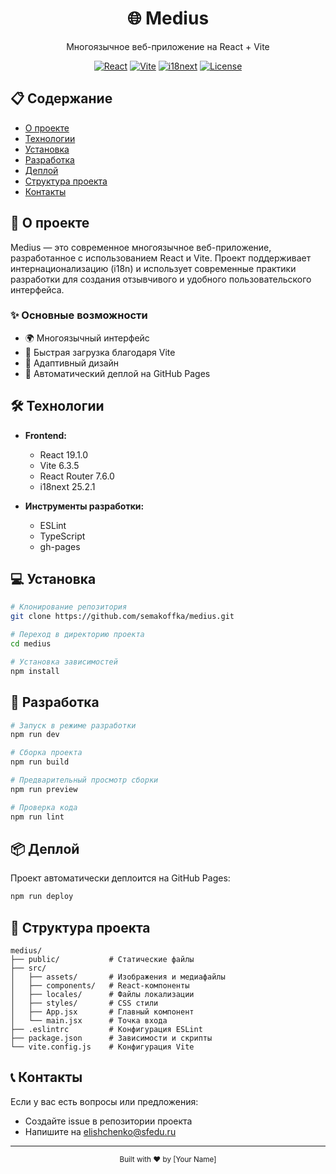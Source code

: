 <div align="center">
  <h1>🌐 Medius</h1>
  <p>Многоязычное веб-приложение на React + Vite</p>

  [![React](https://img.shields.io/badge/React-19.1.0-blue.svg)](https://reactjs.org/)
  [![Vite](https://img.shields.io/badge/Vite-6.3.5-purple.svg)](https://vitejs.dev/)
  [![i18next](https://img.shields.io/badge/i18next-25.2.1-green.svg)](https://www.i18next.com/)
  [![License](https://img.shields.io/badge/license-MIT-blue.svg)](LICENSE)

</div>

## 📋 Содержание

- [О проекте](#-о-проекте)
- [Технологии](#-технологии)
- [Установка](#-установка)
- [Разработка](#-разработка)
- [Деплой](#-деплой)
- [Структура проекта](#-структура-проекта)
- [Контакты](#-контакты)

## 🎯 О проекте

Medius — это современное многоязычное веб-приложение, разработанное с использованием React и Vite. Проект поддерживает интернационализацию (i18n) и использует современные практики разработки для создания отзывчивого и удобного пользовательского интерфейса.

### ✨ Основные возможности

- 🌍 Многоязычный интерфейс
- 🚀 Быстрая загрузка благодаря Vite
- 📱 Адаптивный дизайн
- 🔄 Автоматический деплой на GitHub Pages

## 🛠 Технологии

- **Frontend:**
  - React 19.1.0
  - Vite 6.3.5
  - React Router 7.6.0
  - i18next 25.2.1

- **Инструменты разработки:**
  - ESLint
  - TypeScript
  - gh-pages

## 💻 Установка

```bash
# Клонирование репозитория
git clone https://github.com/semakoffka/medius.git

# Переход в директорию проекта
cd medius

# Установка зависимостей
npm install
```

## 🚀 Разработка

```bash
# Запуск в режиме разработки
npm run dev

# Сборка проекта
npm run build

# Предварительный просмотр сборки
npm run preview

# Проверка кода
npm run lint
```

## 📦 Деплой

Проект автоматически деплоится на GitHub Pages:

```bash
npm run deploy
```

## 📁 Структура проекта

```
medius/
├── public/           # Статические файлы
├── src/
│   ├── assets/       # Изображения и медиафайлы
│   ├── components/   # React-компоненты
│   ├── locales/      # Файлы локализации
│   ├── styles/       # CSS стили
│   ├── App.jsx       # Главный компонент
│   └── main.jsx      # Точка входа
├── .eslintrc         # Конфигурация ESLint
├── package.json      # Зависимости и скрипты
└── vite.config.js    # Конфигурация Vite
```

## 📞 Контакты

Если у вас есть вопросы или предложения:
- Создайте issue в репозитории проекта
- Напишите на [elishchenko@sfedu.ru](mailto:elishchenko@sfedu.ru)

---

<div align="center">
  <sub>Built with ❤️ by [Your Name]</sub>
</div>
